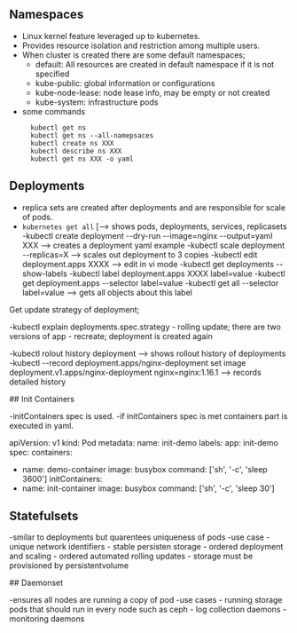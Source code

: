 ## Namespaces

* Linux kernel feature leveraged up to kubernetes.
* Provides resource isolation and restriction among multiple users.
* When cluster is created there are some default namespaces;
	* default: All resources are created in default namespace if it is not specified
	* kube-public: global information or configurations
	* kube-node-lease: node lease info, may be empty or not created
	* kube-system: infrastructure pods
* some commands
	``` 
      kubectl get ns
	  kubectl get ns --all-namepsaces
	  kubectl create ns XXX
	  kubectl describe ns XXX
	  kubectl get ns XXX -o yaml
    ```
## Deployments

* replica sets are created after deployments and are responsible for scale of pods.
* `kubernetes get all` [--> shows pods, deployments, services, replicasets
-kubectl create deployment --dry-run --image=nginx --output=yaml XXX --> creates a deployment yaml example
-kubectl scale deployment --replicas=X --> scales out deployment to 3 copies
-kubectl edit deployment.apps XXXX --> edit in vi mode
-kubectl get deployments --show-labels
-kubectl label deployment.apps XXXX label=value
-kubectl get deployment.apps --selector label=value
-kubectl get all --selector label=value --> gets all objects about this label

Get update strategy of deployment;

-kubectl explain deployments.spec.strategy
	- rolling update; there are two versions of app
	- recreate; deployment is created again
	
-kubectl rolout history deployment --> shows rollout history of deployments
-kubectl --record deployment.apps/nginx-deployment set image deployment.v1.apps/nginx-deployment nginx=nginx:1.16.1 --> records detailed history

## Init Containers

-initContainers spec is used.
-if initContainers spec is met containers part is executed in yaml.

apiVersion: v1
kind: Pod
metadata:
  name: init-demo
  labels: 
    app: init-demo
spec:
  containers:
  - name: demo-container
    image: busybox
    command: ['sh', '-c', 'sleep 3600']
  initContainers:
  - name: init-container
    image: busybox
    command: ['sh', '-c', 'sleep 30']

## Statefulsets

-smilar to deployments but quarentees uniqueness of pods
-use case
	- unique network identifiers
	- stable persisten storage
	- ordered deployment and scaling
	- ordered automated rolling updates
	- storage must be provisioned by persistentvolume

## Daemonset

-ensures all nodes are running a copy of pod
-use cases
	- running storage pods that should run in every node such as ceph
	- log collection daemons 
	- monitoring daemons
	
